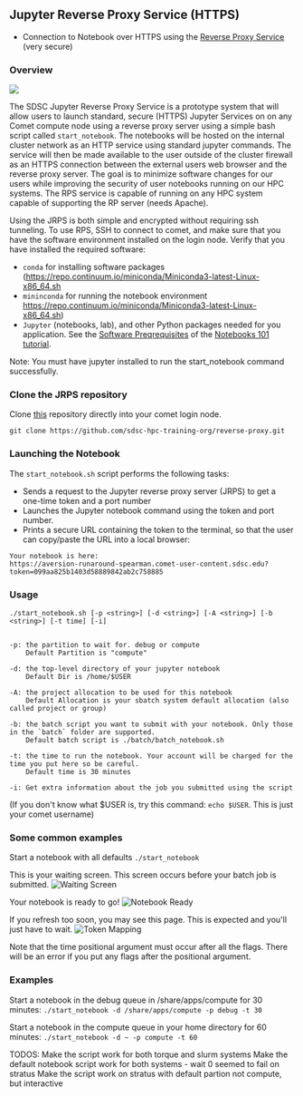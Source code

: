 ## Jupyter Reverse Proxy Service (HTTPS)
* Connection to Notebook over HTTPS using the [Reverse Proxy Service](https://github.com/sdsc-hpc-training-org/reverse-proxy)  (very secure)
<!-- reverse-proxy 101 repo -->

### Overview

![](https://github.com/sdsc-hpc-training-org/notebooks-101/raw/master/Docs/images/Reverse-Proxy-Service-for-Secure-Jupyter-Notebooks-Arch.png?raw=true)

The SDSC Jupyter Reverse Proxy Service is a prototype system that will allow users to launch standard, secure (HTTPS) Jupyter Services on on any Comet compute node using a reverse proxy server using a simple bash script called `start_notebook`. The notebooks will be hosted on the internal cluster network as an HTTP service using standard jupyter commands. The service will then be made available to the user outside of the cluster firewall as an HTTPS connection between the external users web browser and the reverse proxy server. The goal is to minimize software changes for our users while improving the security of user notebooks running on our HPC systems. The RPS service is capable of running on any HPC system capable of supporting the RP server (needs Apache).

Using the JRPS is both simple and encrypted without requiring ssh tunneling. To use RPS, SSH to connect to comet, and make sure that you have the software environment installed on the login node. Verify that you have installed the required software: 
* `conda` for installing software packages (https://repo.continuum.io/miniconda/Miniconda3-latest-Linux-x86_64.sh
* `mininconda` for running the notebook environment https://repo.continuum.io/miniconda/Miniconda3-latest-Linux-x86_64.sh)
* `Jupyter` (notebooks, lab), and other Python packages needed for you application.
See the [Software Preqrequisites](https://comet-notebooks-101.readthedocs.io/en/tscc/prerequisites.html) of the [Notebooks 101 tutorial](https://comet-notebooks-101.readthedocs.io/en/tscc/index.html).

Note: You must have jupyter installed to run the start_notebook command successfully.

### Clone the JRPS repository
Clone [this](https://github.com/sdsc-hpc-training-org/reverse-proxy) repository directly into your comet login node.  
```
git clone https://github.com/sdsc-hpc-training-org/reverse-proxy.git
```

### Launching the Notebook
The `start_notebook.sh` script performs the following tasks:
* Sends a request to the Jupyter reverse proxy server (JRPS) to get a one-time token and a port number
* Launches the Jupyter notebook command using the token and port number.
* Prints a secure URL containing the token to the terminal, so that the user can copy/paste the URL into a local browser:
```
Your notebook is here:
https://aversion-runaround-spearman.comet-user-content.sdsc.edu?token=099aa825b1403d58889842ab2c758885

```

### Usage
`./start_notebook.sh [-p <string>] [-d <string>] [-A <string>] [-b <string>] [-t time] [-i]`

```

-p: the partition to wait for. debug or compute
    Default Partition is "compute"
    
-d: the top-level directory of your jupyter notebook
    Default Dir is /home/$USER

-A: the project allocation to be used for this notebook
    Default Allocation is your sbatch system default allocation (also called project or group)
    
-b: the batch script you want to submit with your notebook. Only those in the `batch` folder are supported.
    Default batch script is ./batch/batch_notebook.sh
    
-t: the time to run the notebook. Your account will be charged for the time you put here so be careful.
    Default time is 30 minutes
    
-i: Get extra information about the job you submitted using the script

```
(If you don't know what $USER is, try this command: `echo $USER`. This is just your comet username)

### Some common examples
Start a notebook with all defaults
`./start_notebook`

This is your waiting screen. This screen occurs before your batch job is submitted.
![Waiting Screen](https://github.com/sdsc-hpc-training-org/reverse-proxy/blob/master/.examples_images/ex1.png?raw=true)

Your notebook is ready to go!
![Notebook Ready](https://github.com/sdsc-hpc-training-org/reverse-proxy/blob/master/.examples_images/ex2.png?raw=true)

If you refresh too soon, you may see this page. This is expected and you'll just have to wait.
![Token Mapping](https://github.com/sdsc-hpc-training-org/reverse-proxy/blob/master/.examples_images/ex3.png?raw=true)

Note that the time positional argument must occur after all the flags. There will be an error if you put any flags after the positional argument.

### Examples
Start a notebook in the debug queue in /share/apps/compute for 30 minutes: 
`./start_notebook -d /share/apps/compute -p debug -t 30`

Start a notebook in the compute queue in your home directory for 60 minutes: 
`./start_notebook -d ~ -p compute -t 60`

TODOS:
Make the script work for both torque and slurm systems
Make the default notebook script work for both systems - wait 0 seemed to fail on stratus
Make the script work on stratus with default partion not compute, but interactive
